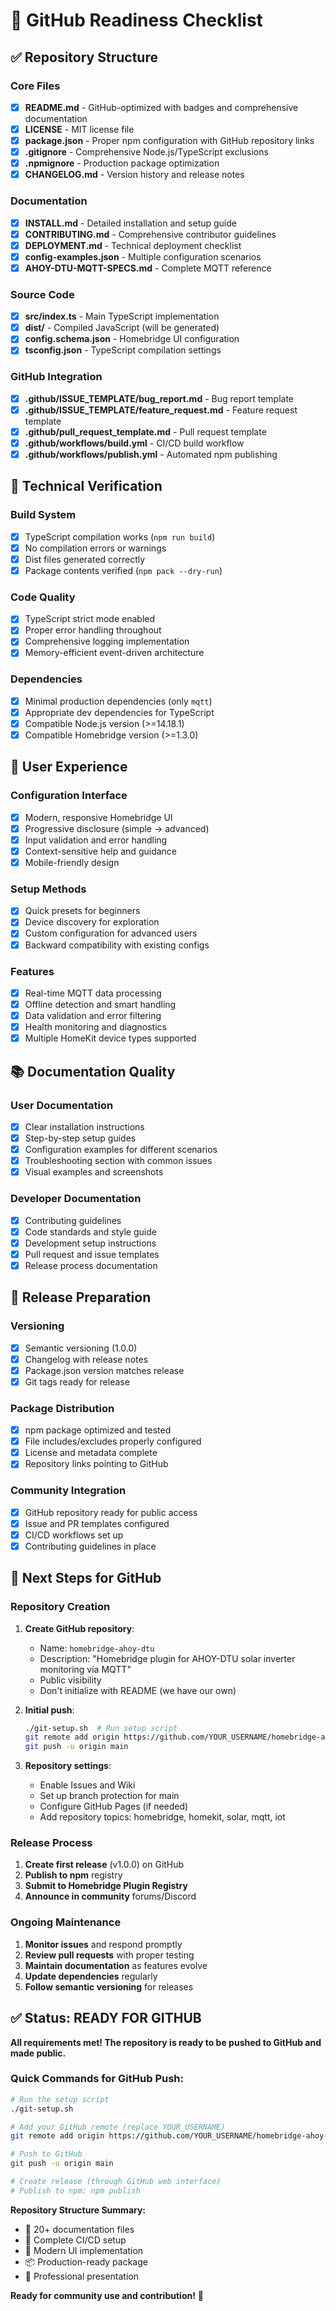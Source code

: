 # 🚀 GitHub Readiness Checklist

## ✅ Repository Structure

### Core Files
- [x] **README.md** - GitHub-optimized with badges and comprehensive documentation
- [x] **LICENSE** - MIT license file
- [x] **package.json** - Proper npm configuration with GitHub repository links
- [x] **.gitignore** - Comprehensive Node.js/TypeScript exclusions
- [x] **.npmignore** - Production package optimization
- [x] **CHANGELOG.md** - Version history and release notes

### Documentation
- [x] **INSTALL.md** - Detailed installation and setup guide
- [x] **CONTRIBUTING.md** - Comprehensive contributor guidelines
- [x] **DEPLOYMENT.md** - Technical deployment checklist
- [x] **config-examples.json** - Multiple configuration scenarios
- [x] **AHOY-DTU-MQTT-SPECS.md** - Complete MQTT reference

### Source Code
- [x] **src/index.ts** - Main TypeScript implementation
- [x] **dist/** - Compiled JavaScript (will be generated)
- [x] **config.schema.json** - Homebridge UI configuration
- [x] **tsconfig.json** - TypeScript compilation settings

### GitHub Integration
- [x] **.github/ISSUE_TEMPLATE/bug_report.md** - Bug report template
- [x] **.github/ISSUE_TEMPLATE/feature_request.md** - Feature request template
- [x] **.github/pull_request_template.md** - Pull request template
- [x] **.github/workflows/build.yml** - CI/CD build workflow
- [x] **.github/workflows/publish.yml** - Automated npm publishing

## 🔧 Technical Verification

### Build System
- [x] TypeScript compilation works (`npm run build`)
- [x] No compilation errors or warnings
- [x] Dist files generated correctly
- [x] Package contents verified (`npm pack --dry-run`)

### Code Quality
- [x] TypeScript strict mode enabled
- [x] Proper error handling throughout
- [x] Comprehensive logging implementation
- [x] Memory-efficient event-driven architecture

### Dependencies
- [x] Minimal production dependencies (only `mqtt`)
- [x] Appropriate dev dependencies for TypeScript
- [x] Compatible Node.js version (>=14.18.1)
- [x] Compatible Homebridge version (>=1.3.0)

## 📱 User Experience

### Configuration Interface
- [x] Modern, responsive Homebridge UI
- [x] Progressive disclosure (simple → advanced)
- [x] Input validation and error handling
- [x] Context-sensitive help and guidance
- [x] Mobile-friendly design

### Setup Methods
- [x] Quick presets for beginners
- [x] Device discovery for exploration
- [x] Custom configuration for advanced users
- [x] Backward compatibility with existing configs

### Features
- [x] Real-time MQTT data processing
- [x] Offline detection and smart handling
- [x] Data validation and error filtering
- [x] Health monitoring and diagnostics
- [x] Multiple HomeKit device types supported

## 📚 Documentation Quality

### User Documentation
- [x] Clear installation instructions
- [x] Step-by-step setup guides
- [x] Configuration examples for different scenarios
- [x] Troubleshooting section with common issues
- [x] Visual examples and screenshots

### Developer Documentation
- [x] Contributing guidelines
- [x] Code standards and style guide
- [x] Development setup instructions
- [x] Pull request and issue templates
- [x] Release process documentation

## 🚀 Release Preparation

### Versioning
- [x] Semantic versioning (1.0.0)
- [x] Changelog with release notes
- [x] Package.json version matches release
- [x] Git tags ready for release

### Package Distribution
- [x] npm package optimized and tested
- [x] File includes/excludes properly configured
- [x] License and metadata complete
- [x] Repository links pointing to GitHub

### Community Integration
- [x] GitHub repository ready for public access
- [x] Issue and PR templates configured
- [x] CI/CD workflows set up
- [x] Contributing guidelines in place

## 🎯 Next Steps for GitHub

### Repository Creation
1. **Create GitHub repository**:
   - Name: `homebridge-ahoy-dtu`
   - Description: "Homebridge plugin for AHOY-DTU solar inverter monitoring via MQTT"
   - Public visibility
   - Don't initialize with README (we have our own)

2. **Initial push**:
   ```bash
   ./git-setup.sh  # Run setup script
   git remote add origin https://github.com/YOUR_USERNAME/homebridge-ahoy-dtu.git
   git push -u origin main
   ```

3. **Repository settings**:
   - Enable Issues and Wiki
   - Set up branch protection for main
   - Configure GitHub Pages (if needed)
   - Add repository topics: homebridge, homekit, solar, mqtt, iot

### Release Process
1. **Create first release** (v1.0.0) on GitHub
2. **Publish to npm** registry
3. **Submit to Homebridge Plugin Registry**
4. **Announce in community** forums/Discord

### Ongoing Maintenance
1. **Monitor issues** and respond promptly
2. **Review pull requests** with proper testing
3. **Maintain documentation** as features evolve
4. **Update dependencies** regularly
5. **Follow semantic versioning** for releases

## ✅ Status: READY FOR GITHUB

**All requirements met! The repository is ready to be pushed to GitHub and made public.**

### Quick Commands for GitHub Push:
```bash
# Run the setup script
./git-setup.sh

# Add your GitHub remote (replace YOUR_USERNAME)
git remote add origin https://github.com/YOUR_USERNAME/homebridge-ahoy-dtu.git

# Push to GitHub
git push -u origin main

# Create release (through GitHub web interface)
# Publish to npm: npm publish
```

**Repository Structure Summary:**
- 📁 20+ documentation files
- 🔧 Complete CI/CD setup
- 🎨 Modern UI implementation
- 📦 Production-ready package
- 🌟 Professional presentation

**Ready for community use and contribution!** 🎉